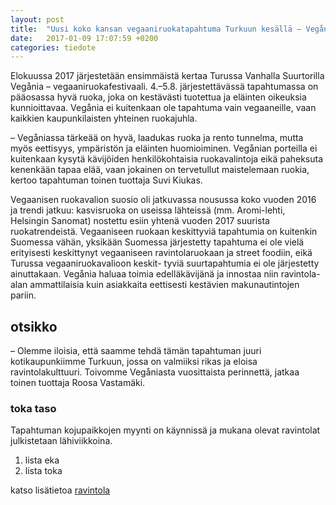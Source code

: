 ```yaml
---
layout: post
title:  "Uusi koko kansan vegaaniruokatapahtuma Turkuun kesällä – Vegåniassa tarjotaan maittavaa ruokaa ympäristöä kunnioittaen"
date:   2017-01-09 17:07:59 +0200
categories: tiedote
---
```

Elokuussa 2017 järjestetään ensimmäistä kertaa Turussa Vanhalla Suurtorilla Vegånia – vegaaniruokafestivaali. 4.–5.8. järjestettävässä tapahtumassa on pääosassa hyvä ruoka, joka on kestävästi tuotettua ja eläinten oikeuksia kunnioittavaa. Vegånia ei kuitenkaan ole tapahtuma vain vegaaneille, vaan kaikkien kaupunkilaisten yhteinen ruokajuhla.

– Vegåniassa tärkeää on hyvä, laadukas ruoka ja rento tunnelma, mutta myös eettisyys, ympäristön ja eläinten huomioiminen. Vegånian porteilla ei kuitenkaan kysytä kävijöiden henkilökohtaisia ruokavalintoja eikä paheksuta kenenkään tapaa elää, vaan jokainen on tervetullut maistelemaan ruokia, kertoo tapahtuman toinen tuottaja Suvi Kiukas.

Vegaanisen ruokavalion suosio oli jatkuvassa nousussa koko vuoden 2016 ja trendi jatkuu: kasvisruoka on useissa lähteissä (mm. Aromi-lehti, Helsingin Sanomat) nostettu esiin yhtenä vuoden 2017 suurista ruokatrendeistä. Vegaaniseen ruokaan keskittyviä tapahtumia on kuitenkin Suomessa vähän, yksikään Suomessa järjestetty tapahtuma ei ole vielä erityisesti keskittynyt vegaaniseen ravintolaruokaan ja street foodiin, eikä Turussa vegaaniruokavalioon keskit- tyviä suurtapahtumia ei ole järjestetty ainuttakaan. Vegånia haluaa toimia edelläkävijänä ja innostaa niin ravintola-alan ammattilaisia kuin asiakkaita eettisesti kestävien makunautintojen pariin.

## otsikko

– Olemme iloisia, että saamme tehdä tämän tapahtuman juuri kotikaupunkiimme Turkuun, jossa on valmiiksi rikas ja eloisa ravintolakulttuuri. Toivomme Vegåniasta vuosittaista perinnettä, jatkaa toinen tuottaja Roosa Vastamäki.

### toka taso

Tapahtuman kojupaikkojen myynti on käynnissä ja mukana olevat ravintolat julkistetaan lähiviikkoina.

1. lista eka
2. lista toka


katso lisätietoa [ravintola](http://www.ravintolakuori.fi/)
